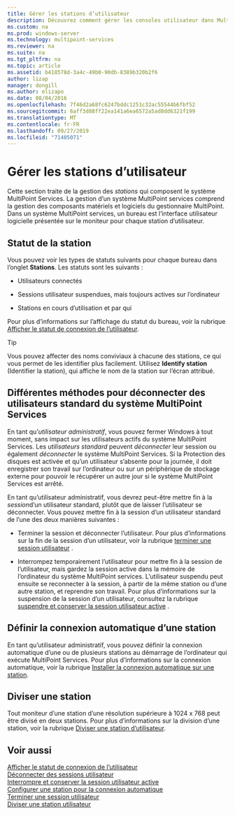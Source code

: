 ```yaml
---
title: Gérer les stations d’utilisateur
description: Découvrez comment gérer les consoles utilisateur dans MultiPoint services
ms.custom: na
ms.prod: windows-server
ms.technology: multipoint-services
ms.reviewer: na
ms.suite: na
ms.tgt_pltfrm: na
ms.topic: article
ms.assetid: b418578d-3a4c-49b0-90db-8389b320b2f6
author: lizap
manager: dongill
ms.author: elizapo
ms.date: 08/04/2016
ms.openlocfilehash: 7f46d2a68fc6247bddc1251c32ac55544b6fbf52
ms.sourcegitcommit: 6aff3d88ff22ea141a6ea6572a5ad8dd6321f199
ms.translationtype: MT
ms.contentlocale: fr-FR
ms.lasthandoff: 09/27/2019
ms.locfileid: "71405071"
---
```

# <a name="manage-user-stations"></a>Gérer les stations d’utilisateur
Cette section traite de la gestion des *stations* qui composent le système MultiPoint Services. La gestion d’un système MultiPoint services comprend la gestion des composants matériels et logiciels du gestionnaire MultiPoint. Dans un système MultiPoint services, un bureau est l’interface utilisateur logicielle présentée sur le moniteur pour chaque station d’utilisateur.  
  
## <a name="station-status"></a>Statut de la station  
Vous pouvez voir les types de statuts suivants pour chaque bureau dans l’onglet **Stations**. Les statuts sont les suivants :  
  
-   Utilisateurs connectés  
  
-   Sessions utilisateur suspendues, mais toujours actives sur l’ordinateur  
  
-   Stations en cours d’utilisation et par qui  
  
Pour plus d’informations sur l’affichage du statut du bureau, voir la rubrique [Afficher le statut de connexion de l’utilisateur](View-User-Connection-Status.md).  

>[!TIP] 
> Vous pouvez affecter des noms conviviaux à chacune des stations, ce qui vous permet de les identifier plus facilement. Utilisez **Identify station** (Identifier la station), qui affiche le nom de la station sur l’écran attribué.
  
## <a name="different-ways-to-log-standard-users-off-of-the-multipoint-services-system"></a>Différentes méthodes pour déconnecter des utilisateurs standard du système MultiPoint Services  
En tant qu’*utilisateur administratif*, vous pouvez fermer Windows à tout moment, sans impact sur les utilisateurs actifs du système MultiPoint Services. Les *utilisateurs standard* peuvent *déconnecter* leur session ou également *déconnecter* le système MultiPoint Services. Si la Protection des disques est activée et qu’un utilisateur s’absente pour la journée, il doit enregistrer son travail sur l’ordinateur ou sur un périphérique de stockage externe pour pouvoir le récupérer un autre jour si le système MultiPoint Services est arrêté.  
  
En tant qu’utilisateur administratif, vous devrez peut-être mettre fin à la *session*d’un utilisateur standard, plutôt que de laisser l’utilisateur se déconnecter. Vous pouvez mettre fin à la session d’un utilisateur standard de l’une des deux manières suivantes :  
  
-   Terminer la session et déconnecter l’utilisateur. Pour plus d’informations sur la fin de la session d’un utilisateur, voir la rubrique [terminer une session utilisateur](End-a-User-Session.md) .  
  
-   Interrompez temporairement l’utilisateur pour mettre fin à la session de l’utilisateur, mais gardez la session active dans la mémoire de l’ordinateur du système MultiPoint services. L’utilisateur suspendu peut ensuite se reconnecter à la session, à partir de la même station ou d’une autre station, et reprendre son travail. Pour plus d’informations sur la suspension de la session d’un utilisateur, consultez la rubrique [suspendre et conserver la session utilisateur active](Suspend-and-Leave-User-Session-Active.md) .  
  
## <a name="set-a-station-to-automatically-log-on"></a>Définir la connexion automatique d’une station  
En tant qu’utilisateur administratif, vous pouvez définir la connexion automatique d’une ou de plusieurs stations au démarrage de l’ordinateur qui exécute MultiPoint Services. Pour plus d’informations sur la connexion automatique, voir la rubrique [Installer la connexion automatique sur une station](Set-up-a-Station-for-Automatic-Logon.md).  
  
## <a name="split-a-station"></a>Diviser une station  
Tout moniteur d’une station d’une résolution supérieure à 1024 x 768 peut être divisé en deux stations. Pour plus d’informations sur la division d’une station, voir la rubrique [Diviser une station d’utilisateur](Split-a-User-Station.md).  
  
## <a name="see-also"></a>Voir aussi  
[Afficher le statut de connexion de l’utilisateur](View-User-Connection-Status.md)  
[Déconnecter des sessions utilisateur](Log-off-or-Disconnect-User-Sessions.md)  
[Interrompre et conserver la session utilisateur active](Suspend-and-Leave-User-Session-Active.md)  
[Configurer une station pour la connexion automatique](Set-up-a-Station-for-Automatic-Logon.md)  
[Terminer une session utilisateur](End-a-User-Session.md)  
[Diviser une station utilisateur](Split-a-User-Station.md)